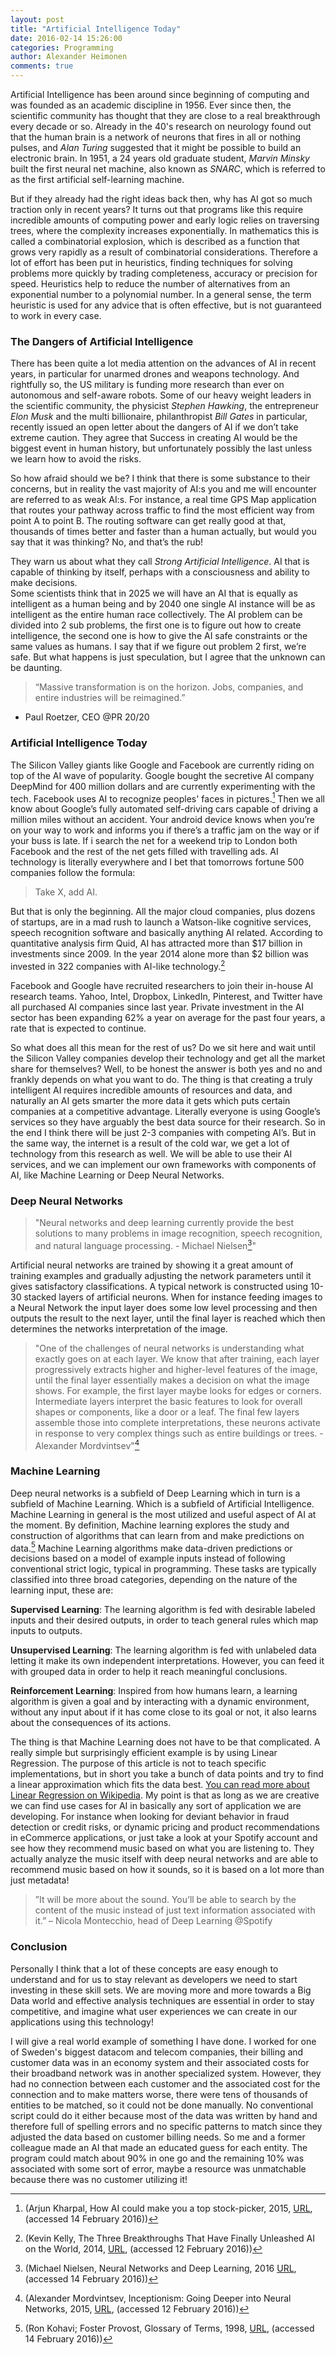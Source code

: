 ```yaml
---
layout: post
title: "Artificial Intelligence Today"
date: 2016-02-14 15:26:00
categories: Programming
author: Alexander Heimonen
comments: true
---
```

Artificial Intelligence has been around since beginning of computing and was founded as an academic discipline in 1956. Ever since then, the scientific community has thought that they are close to a real breakthrough every decade or so. Already in the 40's research on neurology found out that the human brain is a network of neurons that fires in all or nothing pulses, and *Alan Turing* suggested that it might be possible to build an electronic brain. In 1951, a 24 years old graduate student, *Marvin Minsky* built the first neural net machine, also known as *SNARC*, which is referred to as the first artificial self-learning machine.

But if they already had the right ideas back then, why has AI got so much traction only in recent years?
It turns out that programs like this require incredible amounts of computing power and early logic relies on traversing trees, where the complexity increases exponentially. In mathematics this is called a combinatorial explosion, which is described as a function that grows very rapidly as a result of combinatorial considerations. Therefore a lot of effort has been put in heuristics, finding techniques for solving problems more quickly by trading completeness, accuracy or precision for speed. Heuristics help to reduce the number of alternatives from an exponential number to a polynomial number. In a general sense, the term heuristic is used for any advice that is often effective, but is not guaranteed to work in every case.

### The Dangers of Artificial Intelligence
There has been quite a lot media attention on the advances of AI in recent years, in particular for unarmed drones and weapons technology. And rightfully so, the US military is funding more research than ever on autonomous and self-aware robots. 
Some of our heavy weight leaders in the scientific community, the physicist *Stephen Hawking*, the entrepreneur *Elon Musk* and the multi billionaire, philanthropist *Bill Gates* in particular, recently issued an open letter about the dangers of AI if we don’t take extreme caution. They agree that Success in creating AI would be the biggest event in human history, but unfortunately possibly the last unless we learn how to avoid the risks.

So how afraid should we be? I think that there is some substance to their concerns, but in reality the vast majority of AI:s you and me will encounter are referred to as weak AI:s. For instance, a real time GPS Map application that routes your pathway across traffic to find the most efficient way from point A to point B. The routing software can get really good at that, thousands of times better and faster than a human actually, but would you say that it was thinking? No, and that’s the rub! 

They warn us about what they call *Strong Artificial Intelligence*. AI that is capable of thinking by itself, perhaps with a consciousness and ability to make decisions. 	
Some scientists think that in 2025 we will have an AI that is equally as intelligent as a human being and by 2040 one single AI instance will be as intelligent as the entire human race collectively. The AI problem can be divided into 2 sub problems, the first one is to figure out how to create intelligence, the second one is how to give the AI safe constraints or the same values as humans. I say that if we figure out problem 2 first, we’re safe.
But what happens is just speculation, but I agree that the unknown can be daunting.

>“Massive transformation is on the horizon. Jobs, companies, and entire industries will be reimagined.”
- Paul Roetzer, CEO @PR 20/20

### Artificial Intelligence Today
The Silicon Valley giants like Google and Facebook are currently riding on top of the AI wave of popularity. Google bought the secretive AI company DeepMind for 400 million dollars and are currently experimenting with the tech. Facebook uses AI to recognize peoples' faces in pictures.[^5] Then we all know about Google’s fully automated self-driving cars capable of driving a million miles without an accident. Your android device knows when you’re on your way to work and informs you if there’s a traffic jam on the way or if your buss is late. If i search the net for a weekend trip to London both Facebook and the rest of the net gets filled with travelling ads. AI technology is literally everywhere and I bet that tomorrows fortune 500 companies follow the formula: 

>Take X, add AI.

But that is only the beginning. All the major cloud companies, plus dozens of startups, are in a mad rush to launch a Watson-like cognitive services, speech recognition software and basically anything AI related. According to quantitative analysis firm Quid, AI has attracted more than $17 billion in investments since 2009. In the year 2014 alone more than $2 billion was invested in 322 companies with AI-like technology.[^1]

Facebook and Google have recruited researchers to join their in-house AI research teams. Yahoo, Intel, Dropbox, LinkedIn, Pinterest, and Twitter have all purchased AI companies since last year. Private investment in the AI sector has been expanding 62% a year on average for the past four years, a rate that is expected to continue.

So what does all this mean for the rest of us? Do we sit here and wait until the Silicon Valley companies develop their technology and get all the market share for themselves? Well, to be honest the answer is both yes and no and frankly depends on what you want to do. The thing is that creating a truly intelligent AI requires incredible amounts of resources and data, and naturally an AI gets smarter the more data it gets which puts certain companies at a competitive advantage. Literally everyone is using Google’s services so they have arguably the best data source for their research. So in the end I think there will be just 2-3 companies with competing AI’s. 
But in the same way, the internet is a result of the cold war, we get a lot of technology from this research as well. We will be able to use their AI services, and we can implement our own frameworks with components of AI, like Machine Learning or Deep Neural Networks.

### Deep Neural Networks
>"Neural networks and deep learning currently provide the best solutions to many problems in image recognition, speech recognition, and natural language processing. - Michael Nielsen[^3]"

Artificial neural networks are trained by showing it a great amount of training examples and gradually adjusting the network parameters until it gives satisfactory classifications. A typical network is constructed using 10-30 stacked layers of artificial neurons. When for instance feeding images to a Neural Network the input layer does some low level processing and then outputs the result to the next layer, until the final layer is reached which then determines the networks interpretation of the image.

>"One of the challenges of neural networks is understanding what exactly goes on at each layer. We know that after training, each layer progressively extracts higher and higher-level features of the image, until the final layer essentially makes a decision on what the image shows. For example, the first layer maybe looks for edges or corners. Intermediate layers interpret the basic features to look for overall shapes or components, like a door or a leaf. The final few layers assemble those into complete interpretations, these neurons activate in response to very complex things such as entire buildings or trees. - Alexander Mordvintsev"[^2]

### Machine Learning
Deep neural networks is a subfield of Deep Learning which in turn is a subfield of Machine Learning. Which is a subfield of Artificial Intelligence. Machine Learning in general is the most utilized and useful aspect of AI at the moment. By definition, Machine learning explores the study and construction of algorithms that can learn from and make predictions on data.[^4] Machine Learning algorithms make data-driven predictions or decisions based on a model of example inputs instead of following conventional strict logic, typical in programming. These tasks are typically classified into three broad categories, depending on the nature of the learning input, these are:

**Supervised Learning**: The learning algorithm is fed with desirable labeled inputs and their desired outputs, in order to teach general rules which map inputs to outputs.

**Unsupervised Learning**: The learning algorithm is fed with unlabeled data letting it make its own independent interpretations. However, you can feed it with grouped data in order to help it reach meaningful conclusions.

**Reinforcement Learning**: Inspired from how humans learn, a learning algorithm is given a goal and by interacting with a dynamic environment, without any input about if it has come close to its goal or not, it also learns about the consequences of its actions.

The thing is that Machine Learning does not have to be that complicated. A really simple but surprisingly efficient example is by using Linear Regression. The purpose of this article is not to teach specific implementations, but in short you take a bunch of data points and try to find a linear approximation which fits the data best. [You can read more about Linear Regression on Wikipedia](https://en.wikipedia.org/wiki/Linear_regression). My point is that as long as we are creative we can find use cases for AI in basically any sort of application we are developing. For instance when looking for deviant behavior in fraud detection or credit risks, or dynamic pricing and product recommendations in eCommerce applications, or just take a look at your Spotify account and see how they recommend music based on what you are listening to. They actually analyze the music itself with deep neural networks and are able to recommend music based on how it sounds, so it is based on a lot more than just metadata!

>”It will be more about the sound. You’ll be able to search by the content of the music instead of just text information associated with it.”
– Nicola Montecchio, head of Deep Learning @Spotify

### Conclusion
Personally I think that a lot of these concepts are easy enough to understand and for us to stay relevant as developers we need to start investing in these skill sets. We are moving more and more towards a Big Data world and effective analysis techniques are essential in order to stay competitive, and imagine what user experiences we can create in our applications using this technology!

I will give a real world example of something I have done. I worked for one of Sweden's biggest datacom and telecom companies, their billing and customer data was in an economy system and their associated costs for their broadband network was in another specialized system. However, they had no connection between each customer and the associated cost for the connection and to make matters worse, there were tens of thousands of entities to be matched, so it could not be done manually. No conventional script could do it either because most of the data was written by hand and therefore full of spelling errors and no specific patterns to match since they adjusted the data based on customer billing needs. So me and a former colleague made an AI that made an educated guess for each entity. The program could match about 90% in one go and the remaining 10% was associated with some sort of error, maybe a resource was unmatchable because there was no customer utilizing it!

[^1]:(Kevin Kelly, The Three Breakthroughs That Have Finally Unleashed AI on the World, 2014, [URL](http://www.wired.com/2014/10/future-of-artificial-intelligence/), (accessed 12 February 2016))

[^2]:(Alexander Mordvintsev, Inceptionism: Going Deeper into Neural Networks, 2015, [URL](http://googleresearch.blogspot.se/2015/06/inceptionism-going-deeper-into-neural.html), (accessed 12 February 2016))

[^3]:(Michael Nielsen, Neural Networks and Deep Learning, 2016 [URL](http://neuralnetworksanddeeplearning.com/), (accessed 14 February 2016))

[^4]:(Ron Kohavi; Foster Provost, Glossary of Terms, 1998, [URL](http://ai.stanford.edu/~ronnyk/glossary.html), (accessed 14 February 2016))

[^5]:(Arjun Kharpal, How AI could make you a top stock-picker, 2015, [URL](http://www.cnbc.com/2015/07/09/neokamis-artificial-intelligence-app-wants-to-make-you-a-top-stock-picker.html), (accessed 14 February 2016))
